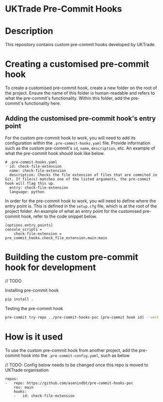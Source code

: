 # UKTrade Pre-Commit Hooks

# Description
This repository contains custom pre-commit hooks developed by UKTrade.

# Creating a customised pre-commit hook
To create a customised pre-commit hook, create a new folder on the root of the project. Ensure the name of this folder is human-readable and refers to what the pre-commit's functionality.
Within this folder, add the pre-commit's functionality here.

## Adding the customised pre-commit hook's entry point

For the custom pre-commit hook to work, you will need to add its configuration within the `.pre-commit-hooks.yaml` file. Provide information such as the custom pre-commit's `id`, `name`, `description`, etc. An example of what the pre-commit hook should look like below.

```
# .pre-commit-hooks.yaml
- id: check-file-extension
  name: check-file-extension
  description: Checks the file extension of files that are commited in Git. If file(s) matches one of the listed arguments, the pre-commit hook will flag this up.
  entry: check-file-extension
  language: python
```

In order for the pre-commit hook to work, you will need to define where the entry point is. This is defined in the `setup.cfg` file, which is at the root of the project folder.
An example of what an entry point for the customised pre-commit hook, refer to the code snippet below.

```
[options.entry_points]
console_scripts =
    check-file-extension = pre_commit_hooks.check_file_extension.main:main
```

# Building the custom pre-commit hook for development

// TODO

Installing pre-commit hook
```bash
pip install .
```

Testing the pre-commit hook

```bash
pre-commit try-repo ../pre-commit-hooks-poc [pre-commit hook id] --verbose
```

# How is it used

To use the custom pre-commit hook from another project, add the pre-commit hook into the `.pre-commit-config.yaml`, such as below

// TODO: Config below needs to be changed once this repo is moved to UKTrade organisation
```
repos:
-   repo: https://github.com/asenindbt/pre-commit-hooks-poc
    rev: main
    hooks:
    -   id: check-file-extension
```
